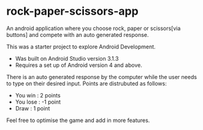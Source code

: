 # rock-paper-scissors-app
An android application where you choose rock, paper or scissors[via buttons] and compete with an auto generated response.

This was a starter project to explore Android Development. 
 - Was built on Android Studio version 3.1.3 
 - Requires a set up of Android version 4 and above. 
 
 There is an auto generated response by the computer while the user needs to type on their desired input. 
 Points are distrubuted as follows:
 - You win : 2 points
 - You lose : -1 point
 - Draw : 1 point
 
 
 Feel free to optimise the game and add in more features. 
 

